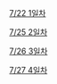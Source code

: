 [7/22 1일차](/160722/README.md)

[7/25 2일차](/160725/README.md)

[7/26 3일차](/160726/README.md)

[7/27 4일차](/160727/README.md)
